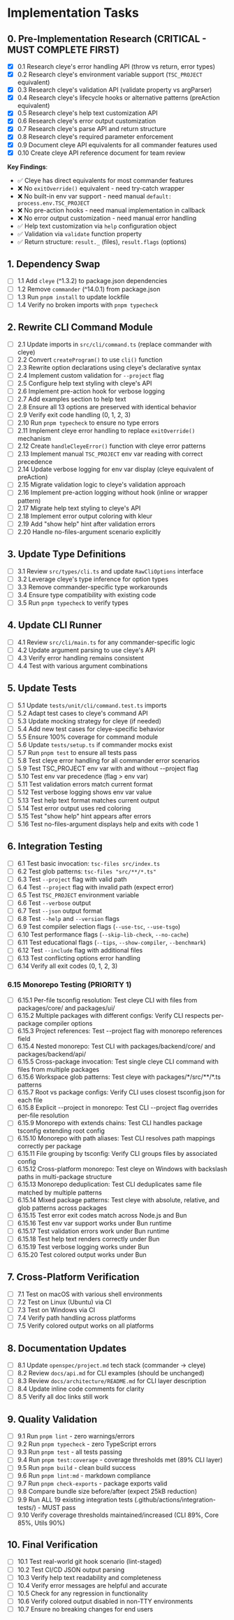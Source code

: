 # Implementation Tasks

## 0. Pre-Implementation Research (CRITICAL - MUST COMPLETE FIRST)

- [x] 0.1 Research cleye's error handling API (throw vs return, error types)
- [x] 0.2 Research cleye's environment variable support (`TSC_PROJECT` equivalent)
- [x] 0.3 Research cleye's validation API (validate property vs argParser)
- [x] 0.4 Research cleye's lifecycle hooks or alternative patterns (preAction equivalent)
- [x] 0.5 Research cleye's help text customization API
- [x] 0.6 Research cleye's error output customization
- [x] 0.7 Research cleye's parse API and return structure
- [x] 0.8 Research cleye's required parameter enforcement
- [x] 0.9 Document cleye API equivalents for all commander features used
- [x] 0.10 Create cleye API reference document for team review

**Key Findings**:

- ✅ Cleye has direct equivalents for most commander features
- ❌ No `exitOverride()` equivalent - need try-catch wrapper
- ❌ No built-in env var support - need manual `default: process.env.TSC_PROJECT`
- ❌ No pre-action hooks - need manual implementation in callback
- ❌ No error output customization - need manual error handling
- ✅ Help text customization via `help` configuration object
- ✅ Validation via `validate` function property
- ✅ Return structure: `result._` (files), `result.flags` (options)

## 1. Dependency Swap

- [ ] 1.1 Add `cleye` (^1.3.2) to package.json dependencies
- [ ] 1.2 Remove `commander` (^14.0.1) from package.json
- [ ] 1.3 Run `pnpm install` to update lockfile
- [ ] 1.4 Verify no broken imports with `pnpm typecheck`

## 2. Rewrite CLI Command Module

- [ ] 2.1 Update imports in `src/cli/command.ts` (replace commander with cleye)
- [ ] 2.2 Convert `createProgram()` to use `cli()` function
- [ ] 2.3 Rewrite option declarations using cleye's declarative syntax
- [ ] 2.4 Implement custom validation for `--project` flag
- [ ] 2.5 Configure help text styling with cleye's API
- [ ] 2.6 Implement pre-action hook for verbose logging
- [ ] 2.7 Add examples section to help text
- [ ] 2.8 Ensure all 13 options are preserved with identical behavior
- [ ] 2.9 Verify exit code handling (0, 1, 2, 3)
- [ ] 2.10 Run `pnpm typecheck` to ensure no type errors
- [ ] 2.11 Implement cleye error handling to replace `exitOverride()` mechanism
- [ ] 2.12 Create `handleCleyeError()` function with cleye error patterns
- [ ] 2.13 Implement manual `TSC_PROJECT` env var reading with correct precedence
- [ ] 2.14 Update verbose logging for env var display (cleye equivalent of preAction)
- [ ] 2.15 Migrate validation logic to cleye's validation approach
- [ ] 2.16 Implement pre-action logging without hook (inline or wrapper pattern)
- [ ] 2.17 Migrate help text styling to cleye's API
- [ ] 2.18 Implement error output coloring with kleur
- [ ] 2.19 Add "show help" hint after validation errors
- [ ] 2.20 Handle no-files-argument scenario explicitly

## 3. Update Type Definitions

- [ ] 3.1 Review `src/types/cli.ts` and update `RawCliOptions` interface
- [ ] 3.2 Leverage cleye's type inference for option types
- [ ] 3.3 Remove commander-specific type workarounds
- [ ] 3.4 Ensure type compatibility with existing code
- [ ] 3.5 Run `pnpm typecheck` to verify types

## 4. Update CLI Runner

- [ ] 4.1 Review `src/cli/main.ts` for any commander-specific logic
- [ ] 4.2 Update argument parsing to use cleye's API
- [ ] 4.3 Verify error handling remains consistent
- [ ] 4.4 Test with various argument combinations

## 5. Update Tests

- [ ] 5.1 Update `tests/unit/cli/command.test.ts` imports
- [ ] 5.2 Adapt test cases to cleye's command API
- [ ] 5.3 Update mocking strategy for cleye (if needed)
- [ ] 5.4 Add new test cases for cleye-specific behavior
- [ ] 5.5 Ensure 100% coverage for command module
- [ ] 5.6 Update `tests/setup.ts` if commander mocks exist
- [ ] 5.7 Run `pnpm test` to ensure all tests pass
- [ ] 5.8 Test cleye error handling for all commander error scenarios
- [ ] 5.9 Test TSC_PROJECT env var with and without --project flag
- [ ] 5.10 Test env var precedence (flag > env var)
- [ ] 5.11 Test validation errors match current format
- [ ] 5.12 Test verbose logging shows env var value
- [ ] 5.13 Test help text format matches current output
- [ ] 5.14 Test error output uses red coloring
- [ ] 5.15 Test "show help" hint appears after errors
- [ ] 5.16 Test no-files-argument displays help and exits with code 1

## 6. Integration Testing

- [ ] 6.1 Test basic invocation: `tsc-files src/index.ts`
- [ ] 6.2 Test glob patterns: `tsc-files "src/**/*.ts"`
- [ ] 6.3 Test `--project` flag with valid path
- [ ] 6.4 Test `--project` flag with invalid path (expect error)
- [ ] 6.5 Test `TSC_PROJECT` environment variable
- [ ] 6.6 Test `--verbose` output
- [ ] 6.7 Test `--json` output format
- [ ] 6.8 Test `--help` and `--version` flags
- [ ] 6.9 Test compiler selection flags (`--use-tsc`, `--use-tsgo`)
- [ ] 6.10 Test performance flags (`--skip-lib-check`, `--no-cache`)
- [ ] 6.11 Test educational flags (`--tips`, `--show-compiler`, `--benchmark`)
- [ ] 6.12 Test `--include` flag with additional files
- [ ] 6.13 Test conflicting options error handling
- [ ] 6.14 Verify all exit codes (0, 1, 2, 3)

### 6.15 Monorepo Testing (PRIORITY 1)

- [ ] 6.15.1 Per-file tsconfig resolution: Test cleye CLI with files from packages/core/ and packages/ui/
- [ ] 6.15.2 Multiple packages with different configs: Verify CLI respects per-package compiler options
- [ ] 6.15.3 Project references: Test --project flag with monorepo references field
- [ ] 6.15.4 Nested monorepo: Test CLI with packages/backend/core/ and packages/backend/api/
- [ ] 6.15.5 Cross-package invocation: Test single cleye CLI command with files from multiple packages
- [ ] 6.15.6 Workspace glob patterns: Test cleye with packages/\*/src/\*\*/\*.ts patterns
- [ ] 6.15.7 Root vs package configs: Verify CLI uses closest tsconfig.json for each file
- [ ] 6.15.8 Explicit --project in monorepo: Test CLI --project flag overrides per-file resolution
- [ ] 6.15.9 Monorepo with extends chains: Test CLI handles package tsconfig extending root config
- [ ] 6.15.10 Monorepo with path aliases: Test CLI resolves path mappings correctly per package
- [ ] 6.15.11 File grouping by tsconfig: Verify CLI groups files by associated config
- [ ] 6.15.12 Cross-platform monorepo: Test cleye on Windows with backslash paths in multi-package structure
- [ ] 6.15.13 Monorepo deduplication: Test CLI deduplicates same file matched by multiple patterns
- [ ] 6.15.14 Mixed package patterns: Test cleye with absolute, relative, and glob patterns across packages
- [ ] 6.15.15 Test error exit codes match across Node.js and Bun
- [ ] 6.15.16 Test env var support works under Bun runtime
- [ ] 6.15.17 Test validation errors work under Bun runtime
- [ ] 6.15.18 Test help text renders correctly under Bun
- [ ] 6.15.19 Test verbose logging works under Bun
- [ ] 6.15.20 Test colored output works under Bun

## 7. Cross-Platform Verification

- [ ] 7.1 Test on macOS with various shell environments
- [ ] 7.2 Test on Linux (Ubuntu) via CI
- [ ] 7.3 Test on Windows via CI
- [ ] 7.4 Verify path handling across platforms
- [ ] 7.5 Verify colored output works on all platforms

## 8. Documentation Updates

- [ ] 8.1 Update `openspec/project.md` tech stack (commander → cleye)
- [ ] 8.2 Review `docs/api.md` for CLI examples (should be unchanged)
- [ ] 8.3 Review `docs/architecture/README.md` for CLI layer description
- [ ] 8.4 Update inline code comments for clarity
- [ ] 8.5 Verify all doc links still work

## 9. Quality Validation

- [ ] 9.1 Run `pnpm lint` - zero warnings/errors
- [ ] 9.2 Run `pnpm typecheck` - zero TypeScript errors
- [ ] 9.3 Run `pnpm test` - all tests passing
- [ ] 9.4 Run `pnpm test:coverage` - coverage thresholds met (89% CLI layer)
- [ ] 9.5 Run `pnpm build` - clean build success
- [ ] 9.6 Run `pnpm lint:md` - markdown compliance
- [ ] 9.7 Run `pnpm check-exports` - package exports valid
- [ ] 9.8 Compare bundle size before/after (expect 25kB reduction)
- [ ] 9.9 Run ALL 19 existing integration tests (.github/actions/integration-tests/) - MUST pass
- [ ] 9.10 Verify coverage thresholds maintained/increased (CLI 89%, Core 85%, Utils 90%)

## 10. Final Verification

- [ ] 10.1 Test real-world git hook scenario (lint-staged)
- [ ] 10.2 Test CI/CD JSON output parsing
- [ ] 10.3 Verify help text readability and completeness
- [ ] 10.4 Verify error messages are helpful and accurate
- [ ] 10.5 Check for any regression in functionality
- [ ] 10.6 Verify colored output disabled in non-TTY environments
- [ ] 10.7 Ensure no breaking changes for end users
